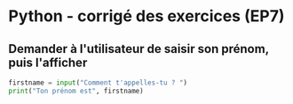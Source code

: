 # Python - corrigé des exercices (EP7)

## Demander à l'utilisateur de saisir son prénom, puis l'afficher

```python
firstname = input("Comment t'appelles-tu ? ")
print("Ton prénom est", firstname)
```
